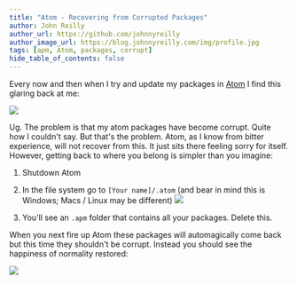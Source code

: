 ```yaml
---
title: "Atom - Recovering from Corrupted Packages"
author: John Reilly
author_url: https://github.com/johnnyreilly
author_image_url: https://blog.johnnyreilly.com/img/profile.jpg
tags: [apm, Atom, packages, corrupt]
hide_table_of_contents: false
---
```

Every now and then when I try and update my packages in [Atom](<https://atom.io/>) I find this glaring back at me:

 ![](../static/blog/2016-03-17-atom-recovering-from-corrupted-packages/Screenshot%2B2016-03-17%2B06.17.03.png)

Ug. The problem is that my atom packages have become corrupt. Quite how I couldn't say. But that's the problem. Atom, as I know from bitter experience, will not recover from this. It just sits there feeling sorry for itself. However, getting back to where you belong is simpler than you imagine:

1. Shutdown Atom
2. In the file system go to `[Your name]/.atom` (and bear in mind this is Windows; Macs / Linux may be different) ![](../static/blog/2016-03-17-atom-recovering-from-corrupted-packages/Screenshot%2B2016-03-17%2B06.17.53.png)


3. You'll see an `.apm` folder that contains all your packages. Delete this.



When you next fire up Atom these packages will automagically come back but this time they shouldn't be corrupt. Instead you should see the happiness of normality restored:

![](../static/blog/2016-03-17-atom-recovering-from-corrupted-packages/Screenshot%2B2016-03-17%2B06.23.18.png)


